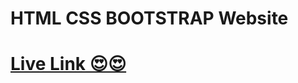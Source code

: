 


# HTML CSS BOOTSTRAP Website

 # <a href ="https://bootstrap-websitee.vercel.app/">Live Link 😍😍</a>

<img src="./img/ss1.png" alt="">
<img src="./img/ss2.png" alt="">
<img src="./img/ss3.png" alt="">
<img src= "./img/ss4.png" alt="">
<img src="./img/ss5.png" alt="">
<img src="./img/ss6.png" alt="">
<img src="./img/ss7.png" alt="">
<img src="./img/ss8.png" alt="">
<img src="./img/ss9.png" alt="">
<img src="./img/ss10.png" alt="">
